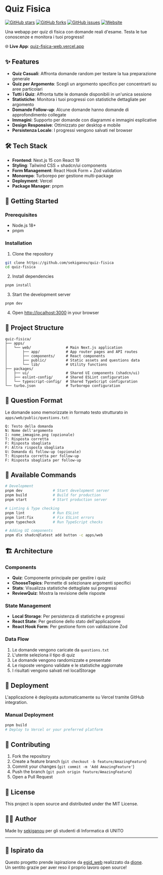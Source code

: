 # Quiz Fisica

[![GitHub stars](https://img.shields.io/github/stars/sekiganou/quiz-fisica)](https://github.com/sekiganou/quiz-fisica/stargazers)
[![GitHub forks](https://img.shields.io/github/forks/sekiganou/quiz-fisica)](https://github.com/sekiganou/quiz-fisica/network)
[![GitHub issues](https://img.shields.io/github/issues/sekiganou/quiz-fisica)](https://github.com/sekiganou/quiz-fisica/issues)
[![Website](https://img.shields.io/website?url=https://quiz-fisica-web.vercel.app)](https://quiz-fisica-web.vercel.app)

Una webapp per quiz di fisica con domande reali d'esame. Testa le tue conoscenze e monitora i tuoi progressi!

🌐 **Live App**: [quiz-fisica-web.vercel.app](https://quiz-fisica-web.vercel.app)

## ✨ Features

- **Quiz Casuali**: Affronta domande random per testare la tua preparazione generale
- **Quiz per Argomento**: Scegli un argomento specifico per concentrarti su aree particolari
- **Tutti i Quiz**: Affronta tutte le domande disponibili in un'unica sessione
- **Statistiche**: Monitora i tuoi progressi con statistiche dettagliate per argomento
- **Domande Follow-up**: Alcune domande hanno domande di approfondimento collegate
- **Immagini**: Supporto per domande con diagrammi e immagini esplicative
- **Design Responsive**: Ottimizzato per desktop e mobile
- **Persistenza Locale**: I progressi vengono salvati nel browser

## 🛠️ Tech Stack

- **Frontend**: Next.js 15 con React 19
- **Styling**: Tailwind CSS + shadcn/ui components
- **Form Management**: React Hook Form + Zod validation
- **Monorepo**: Turborepo per gestione multi-package
- **Deployment**: Vercel
- **Package Manager**: pnpm

## 🚀 Getting Started

### Prerequisites

- Node.js 18+
- pnpm

### Installation

1. Clone the repository

```bash
git clone https://github.com/sekiganou/quiz-fisica
cd quiz-fisica
```

2. Install dependencies

```bash
pnpm install
```

3. Start the development server

```bash
pnpm dev
```

4. Open [http://localhost:3000](http://localhost:3000) in your browser

## 📁 Project Structure

```
quiz-fisica/
├── apps/
│   └── web/                # Main Next.js application
│       ├── app/            # App router pages and API routes
│       ├── components/     # React components
│       ├── public/         # Static assets and questions data
│       └── lib/            # Utility functions
├── packages/
│   ├── ui/                 # Shared UI components (shadcn/ui)
│   ├── eslint-config/      # Shared ESLint configuration
│   └── typescript-config/  # Shared TypeScript configuration
└── turbo.json              # Turborepo configuration
```

## 📝 Question Format

Le domande sono memorizzate in formato testo strutturato in `apps/web/public/questions.txt`:

```
Q: Testo della domanda
N: Nome dell'argomento
I: nome_immagine.png (opzionale)
T: Risposta corretta
F: Risposta sbagliata
F: Altra risposta sbagliata
U: Domanda di follow-up (opzionale)
T: Risposta corretta per follow-up
F: Risposta sbagliata per follow-up
```

## 🎯 Available Commands

```bash
# Development
pnpm dev              # Start development server
pnpm build            # Build for production
pnpm start            # Start production server

# Linting & Type checking
pnpm lint             # Run ESLint
pnpm lint:fix         # Fix ESLint errors
pnpm typecheck        # Run TypeScript checks

# Adding UI components
pnpm dlx shadcn@latest add button -c apps/web
```

## 🏗️ Architecture

### Components

- **Quiz**: Componente principale per gestire i quiz
- **ChooseTopics**: Permette di selezionare argomenti specifici
- **Stats**: Visualizza statistiche dettagliate sui progressi
- **ReviewQuiz**: Mostra la revisione delle risposte

### State Management

- **Local Storage**: Per persistenza di statistiche e progressi
- **React State**: Per gestione dello stato dell'applicazione
- **React Hook Form**: Per gestione form con validazione Zod

### Data Flow

1. Le domande vengono caricate da `questions.txt`
2. L'utente seleziona il tipo di quiz
3. Le domande vengono randomizzate e presentate
4. Le risposte vengono validate e le statistiche aggiornate
5. I risultati vengono salvati nel localStorage

## 🚀 Deployment

L'applicazione è deployata automaticamente su Vercel tramite GitHub integration.

### Manual Deployment

```bash
pnpm build
# Deploy to Vercel or your preferred platform
```

## 🤝 Contributing

1. Fork the repository
2. Create a feature branch (`git checkout -b feature/AmazingFeature`)
3. Commit your changes (`git commit -m 'Add AmazingFeature'`)
4. Push the branch (`git push origin feature/AmazingFeature`)
5. Open a Pull Request

## 📄 License

This project is open source and distributed under the MIT License.

## 👨‍💻 Author

Made by [sekiganou](https://github.com/sekiganou) per gli studenti di Informatica di UNITO

---

## 🌟 Ispirato da

Questo progetto prende ispirazione da [egid_web](https://github.com/MrDionesalvi/egid_web) realizzato da [dione](https://github.com/MrDionesalvi).  
Un sentito grazie per aver reso il proprio lavoro open source!
